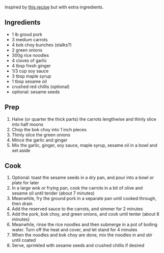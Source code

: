 Inspired by [this recipe](https://choosingchia.com/15-minute-sesame-ginger-noodles/) but with extra ingredients.

## Ingredients
- 1 lb groud pork
- 3 medium carrots
- 4 bok choy bunches (stalks?)
- 2 green onions
- 300g rice noodles
- 4 cloves of garlic
- 4 tbsp fresh ginger
- 1/3 cup soy sauce
- 3 tbsp maple syrup
- 1 tbsp sesame oil
- crushed red chillis (optional)
- optional: sesame seeds

## Prep
1. Halve (or quarter the thick parts) the carrots lengthwise and thinly slice into half moons
2. Chop the bok choy into 1 inch pieces
3. Thinly slice the green onions
4. Mince the garlic and ginger
5. Mix the garlic, ginger, soy sauce, maple syrup, sesame oil in a bowl and set aside

## Cook
1. Optional: toast the sesame seeds in a dry pan, and pour into a bowl or plate for later
2. In a large wok or frying pan, cook the carrots in a bit of olive and sesame oil until tender (about 7 minutes)
3. Meanwhile, fry the ground pork in a separate pan until cooked through, then drain
4. Add the reserved sauce to the carrots, and simmer for 2 minutes
5. Add the pork, bok choy, and green onions, and cook until tenter (about 8 minutes)
6. Meanwhile, rinse the rice noodles and then submerge in a pot of boiling water. Turn off the heat and cover, and let stand for 4 minutes
7. When the noodles and bok choy are done, mix the noodles in and stir until coated
8. Serve, sprinkled with sesame seeds and crushed chillis if desired
